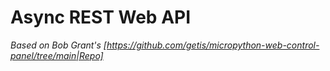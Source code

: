 # Async REST Web API
_Based on Bob Grant's [https://github.com/getis/micropython-web-control-panel/tree/main|Repo]_
